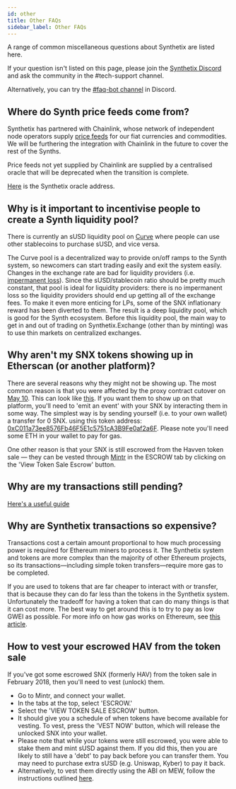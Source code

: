 ```yaml
---
id: other
title: Other FAQs
sidebar_label: Other FAQs
---
```


A range of common miscellaneous questions about Synthetix are listed here. 

If your question isn't listed on this page, please join the [Synthetix Discord](http://discordapp.com/invite/FYu4qms) and ask the community in the #tech-support channel. 

Alternatively, you can try the [#faq-bot channel](https://discord.gg/cRDcvcX) in Discord. 

## Where do Synth price feeds come from? 

Synthetix has partnered with Chainlink, whose network of independent node operators supply [price feeds](https://feeds.chain.link/) for our fiat currencies and commodities. 
We will be furthering the integration with Chainlink in the future to cover the rest of the Synths. 

Price feeds not yet supplied by Chainlink are supplied by a centralised oracle that will be deprecated when the transition is complete. 

[Here](https://etherscan.io/address/0xac1ed4fabbd5204e02950d68b6fc8c446ac95362) is the Synthetix oracle address. 

## Why is it important to incentivise people to create a Synth liquidity pool? 

There is currently an sUSD liquidity pool on [Curve](https://beta.curve.fi/) where people can use other stablecoins to purchase sUSD, and vice versa. 

The Curve pool is a decentralized way to provide on/off ramps to the Synth system, so newcomers can start trading easily and exit the system easily. Changes in the exchange rate are bad for liquidity providers (i.e. [impermanent loss](https://tokentuesdays.substack.com/p/eliminating-impermanent-loss)). 
Since the sUSD/stablecoin ratio should be pretty much constant, that pool is ideal for liquidity providers: there is no impermanent loss so the liquidity providers should end up getting all of the exchange fees. To make it even more enticing for LPs, some of the SNX inflationary reward has been diverted to them. The result is a deep liquidity pool, which is good for the Synth ecosystem. 
Before this liquidity pool, the main way to get in and out of trading on Synthetix.Exchange (other than by minting) was to use thin markets on centralized exchanges.

## Why aren't my SNX tokens showing up in Etherscan (or another platform)?

There are several reasons why they might not be showing up. The most common reason is that you were affected by the proxy contract cutover on [May 10](https://blog.synthetix.io/proxy-contract-cutover-on-may-10/). This can look like [this](https://ibb.co/0DWzZQN). 
If you want them to show up on that platform, you'll need to 'emit an event' with your SNX by interacting them in some way. The simplest way is by sending yourself (i.e. to your own wallet) a transfer for 0 SNX. using this token address: [0xC011a73ee8576Fb46F5E1c5751cA3B9Fe0af2a6F](https://etherscan.io/token/0xc011a73ee8576fb46f5e1c5751ca3b9fe0af2a6f). Please note you'll need some ETH in your wallet to pay for gas. 

One other reason is that your SNX is still escrowed from the Havven token sale — they can be vested through [Mintr](https://mintr.synthetix.io) in the ESCROW tab by clicking on the 'View Token Sale Escrow' button.

## Why are my transactions still pending? 

[Here's a useful guide](https://ethgasstation.info/blog/stuck-transaction-guide/)

## Why are Synthetix transactions so expensive? 

Transactions cost a certain amount proportional to how much processing power is required for Ethereum miners to process it. The Synthetix system and tokens are more complex than the majority of other Ethereum projects, so its transactions—including simple token transfers—require more gas to be completed. 

If you are used to tokens that are far cheaper to interact with or transfer, that is because they can do far less than the tokens in the Synthetix system. Unfortunately the tradeoff for having a token that can do many things is that it can cost more. The best way to get around this is to try to pay as low GWEI as possible. For more info on how gas works on Ethereum, see [this article](https://blockgeeks.com/guides/ethereum-gas/). 

## How to vest your escrowed HAV from the token sale

If you've got some escrowed SNX (formerly HAV) from the token sale in February 2018, then you'll need to vest (unlock) them.

- Go to Mintr, and connect your wallet. 
- In the tabs at the top, select 'ESCROW.' 
- Select the 'VIEW TOKEN SALE ESCROW' button. 
- It should give you a schedule of when tokens have become available for vesting. To vest, press the 'VEST NOW' button, which will release the unlocked SNX into your wallet. 
- Please note that while your tokens were still escrowed, you were able to stake them and mint sUSD against them. If you did this, then you are likely to still have a 'debt' to pay back before you can transfer them. You may need to purchase extra sUSD (e.g. Uniswap, Kyber) to pay it back. 
- Alternatively, to vest them directly using the ABI on MEW, follow the instructions outlined [here](https://blog.synthetix.io/escrowed-havvens-update/). 
